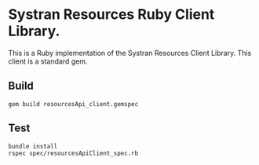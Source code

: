 Systran Resources Ruby Client Library.
===================
This is a Ruby implementation of the Systran Resources Client Library. This client is a standard gem.


Build
-------------
```
gem build resourcesApi_client.gemspec
```


Test
-------------
```
bundle install
rspec spec/resourcesApiClient_spec.rb
```
